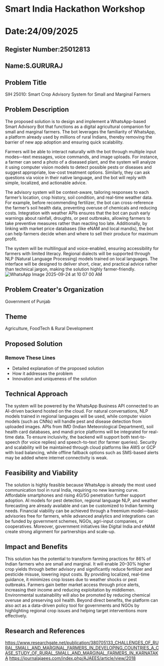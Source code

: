 # Smart India Hackathon Workshop
# Date:24/09/2025
## Register Number:25012813
## Name:S.GURURAJ
## Problem Title
SIH 25010: Smart Crop Advisory System for Small and Marginal Farmers
## Problem Description
The proposed solution is to design and implement a WhatsApp-based Smart Advisory Bot that functions as a digital agricultural companion for small and marginal farmers. The bot leverages the familiarity of WhatsApp, a platform already used by millions of rural Indians, thereby removing the barrier of new app adoption and ensuring quick scalability.

Farmers will be able to interact naturally with the bot through multiple input modes—text messages, voice commands, and image uploads. For instance, a farmer can send a photo of a diseased plant, and the system will analyze it using computer vision models to detect possible pests or diseases and suggest appropriate, low-cost treatment options. Similarly, they can ask questions via voice in their native language, and the bot will reply with simple, localized, and actionable advice.

The advisory system will be context-aware, tailoring responses to each farmer’s location, crop history, soil condition, and real-time weather data. For example, before recommending fertilizer, the bot can cross-reference the farmer’s soil health data, preventing overuse of chemicals and reducing costs. Integration with weather APIs ensures that the bot can push early warnings about rainfall, droughts, or pest outbreaks, allowing farmers to take preventive measures rather than reacting too late. Additionally, by linking with market price databases (like eNAM and local mandis), the bot can help farmers decide when and where to sell their produce for maximum profit.

The system will be multilingual and voice-enabled, ensuring accessibility for farmers with limited literacy. Regional dialects will be supported through NLP (Natural Language Processing) models trained on local languages. The interface will be designed to deliver short, clear, and practical advice rather than technical jargon, making the solution highly farmer-friendly.
![WhatsApp Image 2025-09-24 at 10 07 00 AM](https://github.com/user-attachments/assets/8b66c3a8-a0ce-4a39-922b-0708c6b3f8b6)


## Problem Creater's Organization
Government of Punjab

## Theme
Agriculture, FoodTech & Rural Development

## Proposed Solution
<h3>Remove These Lines</h3>
<ul><li>Detailed explanation of the proposed solution</li>
<li>How it addresses the problem</li>
<li>Innovation and uniqueness of the solution</li></ul>

## Technical Approach
The system will be powered by the WhatsApp Business API connected to an AI-driven backend hosted on the cloud. For natural conversations, NLP models trained in regional languages will be used, while computer vision models (such as CNNs) will handle pest and disease detection from uploaded images. APIs from IMD (Indian Meteorological Department), soil health card databases, and mandi price platforms will be integrated for real-time data. To ensure inclusivity, the backend will support both text-to-speech (for voice replies) and speech-to-text (for farmer queries). Security and scalability will be maintained through cloud platforms like AWS or GCP with load balancing, while offline fallback options such as SMS-based alerts may be added where internet connectivity is weak.

## Feasibility and Viability
The solution is highly feasible because WhatsApp is already the most used communication tool in rural India, requiring no new learning curve. Affordable smartphones and rising 4G/5G penetration further support adoption. AI models for pest detection, regional language NLP, and weather forecasting are already available and can be customized to Indian farming needs. Financial viability can be achieved through a freemium model—basic advisories free for farmers, while advanced analytics and integrations can be funded by government schemes, NGOs, agri-input companies, or cooperatives. Moreover, government initiatives like Digital India and eNAM create strong alignment for partnerships and scale-up.
## Impact and Benefits
This solution has the potential to transform farming practices for 86% of Indian farmers who are small and marginal. It will enable 20–30% higher crop yields through better advisory and significantly reduce fertilizer and pesticide misuse, lowering input costs. By providing localized, real-time guidance, it minimizes crop losses due to weather shocks or pest outbreaks. Farmers gain better market access through price alerts, increasing their income and reducing exploitation by middlemen. Environmental sustainability will also be promoted by reducing chemical overuse and preserving soil health. Beyond direct benefits, the platform can also act as a data-driven policy tool for governments and NGOs by highlighting regional crop issues and helping target interventions more effectively.

## Research and References
https://www.researchgate.net/publication/380705133_CHALLENGES_OF_RURAL_SMALL_AND_MARGINAL_FARMERS_IN_DEVELOPING_COUNTRIES_A_CASE_STUDY_OF_RURAL_SMALL_AND_MARGINAL_FARMERS_IN_KARNATAKA
https://journalajaees.com/index.php/AJAEES/article/view/2018
